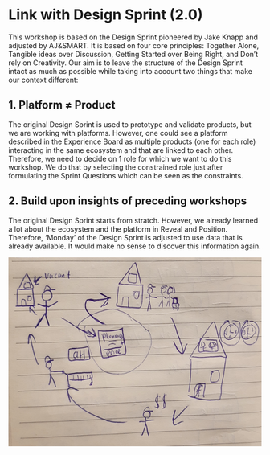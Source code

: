 # Link with Design Sprint \(2.0\)

This workshop is based on the Design Sprint pioneered by Jake Knapp and adjusted by AJ&SMART. It is based on four core principles: Together Alone, Tangible ideas over Discussion, Getting Started over Being Right, and Don’t rely on Creativity. Our aim is to leave the structure of the Design Sprint intact as much as possible while taking into account two things that make our context different:

## 1. Platform ≠ Product

The original Design Sprint is used to prototype and validate products, but we are working with platforms. However, one could see a platform described in the Experience Board as multiple products \(one for each role\) interacting in the same ecosystem and that are linked to each other. Therefore, we need to decide on 1 role for which we want to do this workshop. We do that by selecting the constrained role just after formulating the Sprint Questions which can be seen as the constraints.

## 2. Build upon insights of preceding workshops

The original Design Sprint starts from stratch. However, we already learned a lot about the ecosystem and the platform in Reveal and Position. Therefore, ‘Monday’ of the Design Sprint is adjusted to use data that is already available. It would make no sense to discover this information again.

![The exercises in phase 1 and 2 and their inputs from the Position workshop.](../.gitbook/assets/image%20%2820%29.png)

